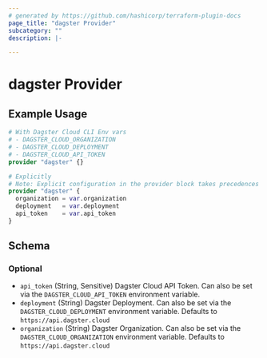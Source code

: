 ```yaml
---
# generated by https://github.com/hashicorp/terraform-plugin-docs
page_title: "dagster Provider"
subcategory: ""
description: |-

---
```


# dagster Provider



## Example Usage

```terraform
# With Dagster Cloud CLI Env vars
# - DAGSTER_CLOUD_ORGANIZATION
# - DAGSTER_CLOUD_DEPLOYMENT
# - DAGSTER_CLOUD_API_TOKEN
provider "dagster" {}

# Explicitly
# Note: Explicit configuration in the provider block takes precedences over the environment variables from the example above.
provider "dagster" {
  organization = var.organization
  deployment   = var.deployment
  api_token    = var.api_token
}
```

<!-- schema generated by tfplugindocs -->
## Schema

### Optional

- `api_token` (String, Sensitive) Dagster Cloud API Token. Can also be set via the `DAGSTER_CLOUD_API_TOKEN` environment variable.
- `deployment` (String) Dagster Deployment. Can also be set via the `DAGSTER_CLOUD_DEPLOYMENT` environment variable. Defaults to `https://api.dagster.cloud`
- `organization` (String) Dagster Organization. Can also be set via the `DAGSTER_CLOUD_ORGANIZATION` environment variable. Defaults to `https://api.dagster.cloud`
